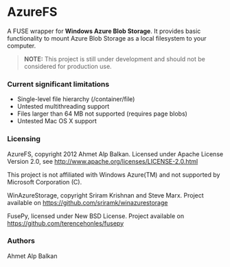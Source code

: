 AzureFS
=======

A FUSE wrapper for **Windows Azure Blob Storage**. It provides basic
functionality to mount Azure Blob Storage as a local filesystem to
your computer.

> **NOTE:** This project is still under development and should not be
considered for production use.

### Current significant limitations

* Single-level file hierarchy (/container/file)
* Untested multithreading support
* Files larger than 64 MB not supported (requires page blobs)
* Untested Mac OS X support



### Licensing
AzureFS, copyright 2012 Ahmet Alp Balkan. Licensed under Apache License
Version 2.0, see http://www.apache.org/licenses/LICENSE-2.0.html

This project is not affiliated with Windows Azure(TM) and
not supported by Microsoft Corporation (C).

WinAzureStorage, copyright Sriram Krishnan and Steve Marx.
Project available on https://github.com/sriramk/winazurestorage

FusePy, licensed under New BSD License. Project available on
https://github.com/terencehonles/fusepy


### Authors
Ahmet Alp Balkan <ahmetalpbalkan at gmail.com>

